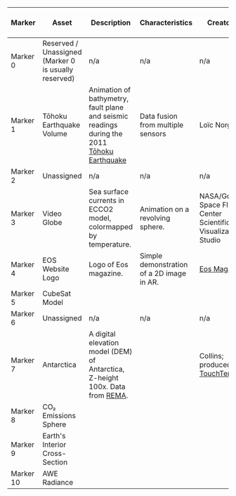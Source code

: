 | Marker    | Asset                                                 | Description | Characteristics                   | Creator(s)                          |  Post-Processing Required | Link to Original Model | License |
|-----------|-------------------------------------------------------|-------------|-----------------------------------|-------------------------------------|---------------------------|------------------------|---------|
| Marker 0  |  Reserved / Unassigned (Marker 0 is usually reserved) |      n/a   |         n/a                       |         n/a                     |     n/a             |    n/a         |  n/a       |      |         |
| Marker 1  |  Tōhoku Earthquake Volume          |  Animation of bathymetry, fault plane and seismic readings during the 2011 [Tōhoku Earthquake](https://en.wikipedia.org/wiki/2011_T%C5%8Dhoku_earthquake_and_tsunami)       | Data fusion from multiple sensors | Loïc Norgeot  |     |      https://skfb.ly/6GMOp     | CC Attribution         |
| Marker 2  |  Unassigned    |    n/a   |         n/a                       |         n/a                     |     n/a             |    n/a         |  n/a       |      |         
| Marker 3  |  Video Globe    |    Sea surface currents in ECCO2 model, colormapped by temperature.    | Animation on a revolving sphere.  | NASA/Goddard Space Flight Center Scientific Visualization Studio  |                   |   https://svs.gsfc.nasa.gov/3912         |         |
| Marker 4  |  EOS Website Logo                                     |   Logo of Eos magazine.          |   Simple demonstration of a 2D image in AR.        |     [Eos Magazine](https://www.eos.org)       |     None                      |    N/A    |   Copyright      |
| Marker 5  |  CubeSat Model                                        |             |                                   |                                     |                           |                        |         |
| Marker 6  |  Unassigned                                           |      n/a   |         n/a                       |         n/a                     |     n/a             |    n/a         |  n/a       |
| Marker 7  |  Antarctica                                 |   A digital elevation model (DEM) of Antarctica, Z-height 100x. Data from [REMA](https://www.pgc.umn.edu/data/rema/).|                                          | Collins; produced with [TouchTerrain](https://doi.org/10.1016/j.cageo.2017.07.005) |  Colors added in Blender. |    See Asset folder               | MIT     |
| Marker 8  |  CO₂ Emissions Sphere                                 |             |                                   |                                     |                           |                        |         |
| Marker 9  |  Earth's Interior Cross-Section                       |             |                                   |                                     |                           |                        |         |
| Marker 10 |  AWE Radiance                                         |             |                                   |                                     |                           |                        |         |



